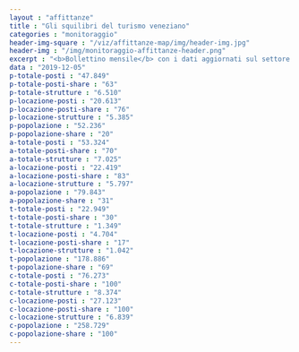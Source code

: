 ```yaml
---
layout : "affittanze"
title : "Gli squilibri del turismo veneziano"
categories : "monitoraggio"
header-img-square : "/viz/affittanze-map/img/header-img.jpg"
header-img : "/img/monitoraggio-affittanze-header.png"
excerpt : "<b>Bollettino mensile</b> con i dati aggiornati sul settore ricettivo alberghiero ed extra-alberghiero. confrontati con quelli sulla popolazione. Scopri. attraverso grafici e mappe interattive. le dinamiche di squilibrio che sottraggono abitazioni residenziali in favore del settore turistico."
data : "2019-12-05"
p-totale-posti : "47.849"
p-totale-posti-share : "63"
p-totale-strutture : "6.510"
p-locazione-posti : "20.613"
p-locazione-posti-share : "76"
p-locazione-strutture : "5.385"
p-popolazione : "52.236"
p-popolazione-share : "20"
a-totale-posti : "53.324"
a-totale-posti-share : "70"
a-totale-strutture : "7.025"
a-locazione-posti : "22.419"
a-locazione-posti-share : "83"
a-locazione-strutture : "5.797"
a-popolazione : "79.843"
a-popolazione-share : "31"
t-totale-posti : "22.949"
t-totale-posti-share : "30"
t-totale-strutture : "1.349"
t-locazione-posti : "4.704"
t-locazione-posti-share : "17"
t-locazione-strutture : "1.042"
t-popolazione : "178.886"
t-popolazione-share : "69"
c-totale-posti : "76.273"
c-totale-posti-share : "100"
c-totale-strutture : "8.374"
c-locazione-posti : "27.123"
c-locazione-posti-share : "100"
c-locazione-strutture : "6.839"
c-popolazione : "258.729"
c-popolazione-share : "100"
---
```


